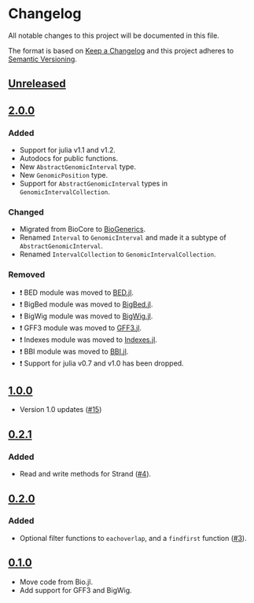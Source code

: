 # Changelog
All notable changes to this project will be documented in this file.

The format is based on [Keep a Changelog](http://keepachangelog.com/en/1.0.0/)
and this project adheres to [Semantic Versioning](http://semver.org/spec/v2.0.0.html).

## [Unreleased]

## [2.0.0]

### Added
- Support for julia v1.1 and v1.2.
- Autodocs for public functions.
- New `AbstractGenomicInterval` type.
- New `GenomicPosition` type.
- Support for `AbstractGenomicInterval` types in `GenomicIntervalCollection`.

### Changed
- Migrated from BioCore to [BioGenerics](https://github.com/BioJulia/BioGenerics.jl/tree/v0.1.0).
- Renamed `Interval` to `GenomicInterval` and made it a subtype of `AbstractGenomicInterval`.
- Renamed `IntervalCollection` to `GenomicIntervalCollection`.

### Removed
- :exclamation: BED module was moved to [BED.jl](https://github.com/BioJulia/BED.jl).
- :exclamation: BigBed module was moved to [BigBed.jl](https://github.com/BioJulia/BigBed.jl).
- :exclamation: BigWig module was moved to [BigWig.jl](https://github.com/BioJulia/BigWig.jl).
- :exclamation: GFF3 module was moved to [GFF3.jl](https://github.com/BioJulia/GFF3.jl).
- :exclamation: Indexes module was moved to [Indexes.jl](https://github.com/BioJulia/Indexes.jl).
- :exclamation: BBI module was moved to [BBI.jl](https://github.com/BioJulia/BBI.jl).
- :exclamation: Support for julia v0.7 and v1.0 has been dropped.

## [1.0.0]
- Version 1.0 updates ([#15](https://github.com/BioJulia/GenomicFeatures.jl/pull/15))

## [0.2.1]
### Added
- Read and write methods for Strand ([#4](https://github.com/BioJulia/GenomicFeatures.jl/pull/4)).

## [0.2.0]
### Added
- Optional filter functions to `eachoverlap`, and a `findfirst` function ([#3](https://github.com/BioJulia/GenomicFeatures.jl/pull/3)).

## [0.1.0]
- Move code from Bio.jl.
- Add support for GFF3 and BigWig.

[Unreleased]: https://github.com/BioJulia/GenomicFeatures.jl/compare/v2.0.0...HEAD
[2.0.0]: https://github.com/BioJulia/GenomicFeatures.jl/compare/v1.0.0...v2.0.0
[1.0.0]: https://github.com/BioJulia/GenomicFeatures.jl/compare/v0.2.1...v1.0.0
[0.2.1]: https://github.com/BioJulia/GenomicFeatures.jl/compare/v0.2.0...v0.2.1
[0.2.0]: https://github.com/BioJulia/GenomicFeatures.jl/compare/v0.1.0...v0.2.0
[0.1.0]: https://github.com/BioJulia/GenomicFeatures.jl/tree/v0.1.0
